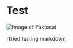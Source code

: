 # Test



![Image of Yaktocat](https://octodex.github.com/images/yaktocat.png)


















I tried testing markdown.
